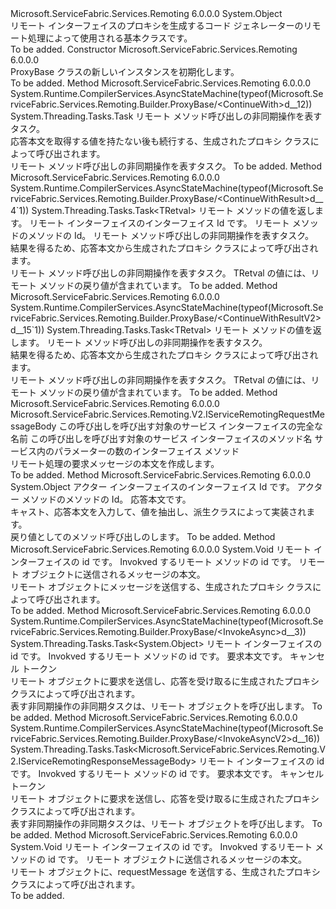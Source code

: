 <Type Name="ProxyBase" FullName="Microsoft.ServiceFabric.Services.Remoting.Builder.ProxyBase">
  <TypeSignature Language="C#" Value="public abstract class ProxyBase" />
  <TypeSignature Language="ILAsm" Value=".class public auto ansi abstract beforefieldinit ProxyBase extends System.Object" />
  <TypeSignature Language="DocId" Value="T:Microsoft.ServiceFabric.Services.Remoting.Builder.ProxyBase" />
  <TypeSignature Language="VB.NET" Value="Public MustInherit Class ProxyBase" />
  <TypeSignature Language="F#" Value="type ProxyBase = class" />
  <AssemblyInfo>
    <AssemblyName>Microsoft.ServiceFabric.Services.Remoting</AssemblyName>
    <AssemblyVersion>6.0.0.0</AssemblyVersion>
  </AssemblyInfo>
  <Base>
    <BaseTypeName>System.Object</BaseTypeName>
  </Base>
  <Interfaces />
  <Docs>
    <summary>
            リモート インターフェイスのプロキシを生成するコード ジェネレーターのリモート処理によって使用される基本クラスです。
            </summary>
    <remarks>To be added.</remarks>
  </Docs>
  <Members>
    <Member MemberName=".ctor">
      <MemberSignature Language="C#" Value="protected ProxyBase ();" />
      <MemberSignature Language="ILAsm" Value=".method familyhidebysig specialname rtspecialname instance void .ctor() cil managed" />
      <MemberSignature Language="DocId" Value="M:Microsoft.ServiceFabric.Services.Remoting.Builder.ProxyBase.#ctor" />
      <MemberSignature Language="VB.NET" Value="Protected Sub New ()" />
      <MemberType>Constructor</MemberType>
      <AssemblyInfo>
        <AssemblyName>Microsoft.ServiceFabric.Services.Remoting</AssemblyName>
        <AssemblyVersion>6.0.0.0</AssemblyVersion>
      </AssemblyInfo>
      <Parameters />
      <Docs>
        <summary>
            ProxyBase クラスの新しいインスタンスを初期化します。
            </summary>
        <remarks>To be added.</remarks>
      </Docs>
    </Member>
    <Member MemberName="ContinueWith">
      <MemberSignature Language="C#" Value="protected System.Threading.Tasks.Task ContinueWith (System.Threading.Tasks.Task&lt;object&gt; task);" />
      <MemberSignature Language="ILAsm" Value=".method familyhidebysig instance class System.Threading.Tasks.Task ContinueWith(class System.Threading.Tasks.Task`1&lt;object&gt; task) cil managed" />
      <MemberSignature Language="DocId" Value="M:Microsoft.ServiceFabric.Services.Remoting.Builder.ProxyBase.ContinueWith(System.Threading.Tasks.Task{System.Object})" />
      <MemberSignature Language="F#" Value="member this.ContinueWith : System.Threading.Tasks.Task&lt;obj&gt; -&gt; System.Threading.Tasks.Task" Usage="proxyBase.ContinueWith task" />
      <MemberType>Method</MemberType>
      <AssemblyInfo>
        <AssemblyName>Microsoft.ServiceFabric.Services.Remoting</AssemblyName>
        <AssemblyVersion>6.0.0.0</AssemblyVersion>
      </AssemblyInfo>
      <Attributes>
        <Attribute>
          <AttributeName>System.Runtime.CompilerServices.AsyncStateMachine(typeof(Microsoft.ServiceFabric.Services.Remoting.Builder.ProxyBase/&lt;ContinueWith&gt;d__12))</AttributeName>
        </Attribute>
      </Attributes>
      <ReturnValue>
        <ReturnType>System.Threading.Tasks.Task</ReturnType>
      </ReturnValue>
      <Parameters>
        <Parameter Name="task" Type="System.Threading.Tasks.Task&lt;System.Object&gt;" />
      </Parameters>
      <Docs>
        <param name="task">リモート メソッド呼び出しの非同期操作を表すタスク。</param>
        <summary>
            応答本文を取得する値を持たない後も続行する、生成されたプロキシ クラスによって呼び出されます。
            </summary>
        <returns>リモート メソッド呼び出しの非同期操作を表すタスク。</returns>
        <remarks>To be added.</remarks>
      </Docs>
    </Member>
    <Member MemberName="ContinueWithResult&lt;TRetval&gt;">
      <MemberSignature Language="C#" Value="protected System.Threading.Tasks.Task&lt;TRetval&gt; ContinueWithResult&lt;TRetval&gt; (int interfaceId, int methodId, System.Threading.Tasks.Task&lt;object&gt; task);" />
      <MemberSignature Language="ILAsm" Value=".method familyhidebysig instance class System.Threading.Tasks.Task`1&lt;!!TRetval&gt; ContinueWithResult&lt;TRetval&gt;(int32 interfaceId, int32 methodId, class System.Threading.Tasks.Task`1&lt;object&gt; task) cil managed" />
      <MemberSignature Language="DocId" Value="M:Microsoft.ServiceFabric.Services.Remoting.Builder.ProxyBase.ContinueWithResult``1(System.Int32,System.Int32,System.Threading.Tasks.Task{System.Object})" />
      <MemberSignature Language="VB.NET" Value="Protected Function ContinueWithResult(Of TRetval) (interfaceId As Integer, methodId As Integer, task As Task(Of Object)) As Task(Of TRetval)" />
      <MemberSignature Language="F#" Value="member this.ContinueWithResult : int * int * System.Threading.Tasks.Task&lt;obj&gt; -&gt; System.Threading.Tasks.Task&lt;'Retval&gt;" Usage="proxyBase.ContinueWithResult (interfaceId, methodId, task)" />
      <MemberType>Method</MemberType>
      <AssemblyInfo>
        <AssemblyName>Microsoft.ServiceFabric.Services.Remoting</AssemblyName>
        <AssemblyVersion>6.0.0.0</AssemblyVersion>
      </AssemblyInfo>
      <Attributes>
        <Attribute>
          <AttributeName>System.Runtime.CompilerServices.AsyncStateMachine(typeof(Microsoft.ServiceFabric.Services.Remoting.Builder.ProxyBase/&lt;ContinueWithResult&gt;d__4`1))</AttributeName>
        </Attribute>
      </Attributes>
      <ReturnValue>
        <ReturnType>System.Threading.Tasks.Task&lt;TRetval&gt;</ReturnType>
      </ReturnValue>
      <TypeParameters>
        <TypeParameter Name="TRetval" />
      </TypeParameters>
      <Parameters>
        <Parameter Name="interfaceId" Type="System.Int32" />
        <Parameter Name="methodId" Type="System.Int32" />
        <Parameter Name="task" Type="System.Threading.Tasks.Task&lt;System.Object&gt;" />
      </Parameters>
      <Docs>
        <typeparam name="TRetval">
          <see cref="T:System.Type" />リモート メソッドの値を返します。</typeparam>
        <param name="interfaceId">リモート インターフェイスのインターフェイス Id です。</param>
        <param name="methodId">リモート メソッドのメソッドの Id。</param>
        <param name="task">リモート メソッド呼び出しの非同期操作を表すタスク。</param>
        <summary>
            結果を得るため、応答本文から生成されたプロキシ クラスによって呼び出されます。
            </summary>
        <returns>リモート メソッド呼び出しの非同期操作を表すタスク。
            TRetval の値には、リモート メソッドの戻り値が含まれています。 </returns>
        <remarks>To be added.</remarks>
      </Docs>
    </Member>
    <Member MemberName="ContinueWithResultV2&lt;TRetval&gt;">
      <MemberSignature Language="C#" Value="protected System.Threading.Tasks.Task&lt;TRetval&gt; ContinueWithResultV2&lt;TRetval&gt; (System.Threading.Tasks.Task&lt;Microsoft.ServiceFabric.Services.Remoting.V2.IServiceRemotingResponseMessageBody&gt; task);" />
      <MemberSignature Language="ILAsm" Value=".method familyhidebysig instance class System.Threading.Tasks.Task`1&lt;!!TRetval&gt; ContinueWithResultV2&lt;TRetval&gt;(class System.Threading.Tasks.Task`1&lt;class Microsoft.ServiceFabric.Services.Remoting.V2.IServiceRemotingResponseMessageBody&gt; task) cil managed" />
      <MemberSignature Language="DocId" Value="M:Microsoft.ServiceFabric.Services.Remoting.Builder.ProxyBase.ContinueWithResultV2``1(System.Threading.Tasks.Task{Microsoft.ServiceFabric.Services.Remoting.V2.IServiceRemotingResponseMessageBody})" />
      <MemberSignature Language="VB.NET" Value="Protected Function ContinueWithResultV2(Of TRetval) (task As Task(Of IServiceRemotingResponseMessageBody)) As Task(Of TRetval)" />
      <MemberSignature Language="F#" Value="member this.ContinueWithResultV2 : System.Threading.Tasks.Task&lt;Microsoft.ServiceFabric.Services.Remoting.V2.IServiceRemotingResponseMessageBody&gt; -&gt; System.Threading.Tasks.Task&lt;'Retval&gt;" Usage="proxyBase.ContinueWithResultV2 task" />
      <MemberType>Method</MemberType>
      <AssemblyInfo>
        <AssemblyName>Microsoft.ServiceFabric.Services.Remoting</AssemblyName>
        <AssemblyVersion>6.0.0.0</AssemblyVersion>
      </AssemblyInfo>
      <Attributes>
        <Attribute>
          <AttributeName>System.Runtime.CompilerServices.AsyncStateMachine(typeof(Microsoft.ServiceFabric.Services.Remoting.Builder.ProxyBase/&lt;ContinueWithResultV2&gt;d__15`1))</AttributeName>
        </Attribute>
      </Attributes>
      <ReturnValue>
        <ReturnType>System.Threading.Tasks.Task&lt;TRetval&gt;</ReturnType>
      </ReturnValue>
      <TypeParameters>
        <TypeParameter Name="TRetval" />
      </TypeParameters>
      <Parameters>
        <Parameter Name="task" Type="System.Threading.Tasks.Task&lt;Microsoft.ServiceFabric.Services.Remoting.V2.IServiceRemotingResponseMessageBody&gt;" />
      </Parameters>
      <Docs>
        <typeparam name="TRetval">
          <see cref="T:System.Type" />リモート メソッドの値を返します。</typeparam>
        <param name="task">リモート メソッド呼び出しの非同期操作を表すタスク。</param>
        <summary>
            結果を得るため、応答本文から生成されたプロキシ クラスによって呼び出されます。
            </summary>
        <returns>リモート メソッド呼び出しの非同期操作を表すタスク。
            TRetval の値には、リモート メソッドの戻り値が含まれています。 </returns>
        <remarks>To be added.</remarks>
      </Docs>
    </Member>
    <Member MemberName="CreateRequestMessageBodyV2">
      <MemberSignature Language="C#" Value="protected virtual Microsoft.ServiceFabric.Services.Remoting.V2.IServiceRemotingRequestMessageBody CreateRequestMessageBodyV2 (string interfaceName, string methodName, int parameterCount);" />
      <MemberSignature Language="ILAsm" Value=".method familyhidebysig newslot virtual instance class Microsoft.ServiceFabric.Services.Remoting.V2.IServiceRemotingRequestMessageBody CreateRequestMessageBodyV2(string interfaceName, string methodName, int32 parameterCount) cil managed" />
      <MemberSignature Language="DocId" Value="M:Microsoft.ServiceFabric.Services.Remoting.Builder.ProxyBase.CreateRequestMessageBodyV2(System.String,System.String,System.Int32)" />
      <MemberSignature Language="VB.NET" Value="Protected Overridable Function CreateRequestMessageBodyV2 (interfaceName As String, methodName As String, parameterCount As Integer) As IServiceRemotingRequestMessageBody" />
      <MemberSignature Language="F#" Value="abstract member CreateRequestMessageBodyV2 : string * string * int -&gt; Microsoft.ServiceFabric.Services.Remoting.V2.IServiceRemotingRequestMessageBody&#xA;override this.CreateRequestMessageBodyV2 : string * string * int -&gt; Microsoft.ServiceFabric.Services.Remoting.V2.IServiceRemotingRequestMessageBody" Usage="proxyBase.CreateRequestMessageBodyV2 (interfaceName, methodName, parameterCount)" />
      <MemberType>Method</MemberType>
      <AssemblyInfo>
        <AssemblyName>Microsoft.ServiceFabric.Services.Remoting</AssemblyName>
        <AssemblyVersion>6.0.0.0</AssemblyVersion>
      </AssemblyInfo>
      <ReturnValue>
        <ReturnType>Microsoft.ServiceFabric.Services.Remoting.V2.IServiceRemotingRequestMessageBody</ReturnType>
      </ReturnValue>
      <Parameters>
        <Parameter Name="interfaceName" Type="System.String" />
        <Parameter Name="methodName" Type="System.String" />
        <Parameter Name="parameterCount" Type="System.Int32" />
      </Parameters>
      <Docs>
        <param name="interfaceName">この呼び出しを呼び出す対象のサービス インターフェイスの完全な名前</param>
        <param name="methodName">この呼び出しを呼び出す対象のサービス インターフェイスのメソッド名</param>
        <param name="parameterCount">サービス内のパラメーターの数のインターフェイス メソッド</param>
        <summary>
            リモート処理の要求メッセージの本文を作成します。 
            </summary>
        <returns />
        <remarks>To be added.</remarks>
      </Docs>
    </Member>
    <Member MemberName="GetReturnValue">
      <MemberSignature Language="C#" Value="protected abstract object GetReturnValue (int interfaceId, int methodId, object responseBody);" />
      <MemberSignature Language="ILAsm" Value=".method familyhidebysig newslot virtual instance object GetReturnValue(int32 interfaceId, int32 methodId, object responseBody) cil managed" />
      <MemberSignature Language="DocId" Value="M:Microsoft.ServiceFabric.Services.Remoting.Builder.ProxyBase.GetReturnValue(System.Int32,System.Int32,System.Object)" />
      <MemberSignature Language="VB.NET" Value="Protected MustOverride Function GetReturnValue (interfaceId As Integer, methodId As Integer, responseBody As Object) As Object" />
      <MemberSignature Language="F#" Value="abstract member GetReturnValue : int * int * obj -&gt; obj" Usage="proxyBase.GetReturnValue (interfaceId, methodId, responseBody)" />
      <MemberType>Method</MemberType>
      <AssemblyInfo>
        <AssemblyName>Microsoft.ServiceFabric.Services.Remoting</AssemblyName>
        <AssemblyVersion>6.0.0.0</AssemblyVersion>
      </AssemblyInfo>
      <ReturnValue>
        <ReturnType>System.Object</ReturnType>
      </ReturnValue>
      <Parameters>
        <Parameter Name="interfaceId" Type="System.Int32" />
        <Parameter Name="methodId" Type="System.Int32" />
        <Parameter Name="responseBody" Type="System.Object" />
      </Parameters>
      <Docs>
        <param name="interfaceId">アクター インターフェイスのインターフェイス Id です。</param>
        <param name="methodId">アクター メソッドのメソッドの Id。</param>
        <param name="responseBody">応答本文です。</param>
        <summary>
            キャスト、応答本文を入力して、値を抽出し、派生クラスによって実装されます。
            </summary>
        <returns>戻り値としてのメソッド呼び出しの<see cref="T:System.Object" />します。</returns>
        <remarks>To be added.</remarks>
      </Docs>
    </Member>
    <Member MemberName="Invoke">
      <MemberSignature Language="C#" Value="protected void Invoke (int interfaceId, int methodId, object requestMsgBodyValue);" />
      <MemberSignature Language="ILAsm" Value=".method familyhidebysig instance void Invoke(int32 interfaceId, int32 methodId, object requestMsgBodyValue) cil managed" />
      <MemberSignature Language="DocId" Value="M:Microsoft.ServiceFabric.Services.Remoting.Builder.ProxyBase.Invoke(System.Int32,System.Int32,System.Object)" />
      <MemberSignature Language="VB.NET" Value="Protected Sub Invoke (interfaceId As Integer, methodId As Integer, requestMsgBodyValue As Object)" />
      <MemberSignature Language="F#" Value="member this.Invoke : int * int * obj -&gt; unit" Usage="proxyBase.Invoke (interfaceId, methodId, requestMsgBodyValue)" />
      <MemberType>Method</MemberType>
      <AssemblyInfo>
        <AssemblyName>Microsoft.ServiceFabric.Services.Remoting</AssemblyName>
        <AssemblyVersion>6.0.0.0</AssemblyVersion>
      </AssemblyInfo>
      <ReturnValue>
        <ReturnType>System.Void</ReturnType>
      </ReturnValue>
      <Parameters>
        <Parameter Name="interfaceId" Type="System.Int32" />
        <Parameter Name="methodId" Type="System.Int32" />
        <Parameter Name="requestMsgBodyValue" Type="System.Object" />
      </Parameters>
      <Docs>
        <param name="interfaceId">リモート インターフェイスの id です。</param>
        <param name="methodId">Invokved するリモート メソッドの id です。</param>
        <param name="requestMsgBodyValue">リモート オブジェクトに送信されるメッセージの本文。</param>
        <summary>
            リモート オブジェクトにメッセージを送信する、生成されたプロキシ クラスによって呼び出されます。
            </summary>
        <remarks>To be added.</remarks>
      </Docs>
    </Member>
    <Member MemberName="InvokeAsync">
      <MemberSignature Language="C#" Value="protected System.Threading.Tasks.Task&lt;object&gt; InvokeAsync (int interfaceId, int methodId, object requestMsgBodyValue, System.Threading.CancellationToken cancellationToken);" />
      <MemberSignature Language="ILAsm" Value=".method familyhidebysig instance class System.Threading.Tasks.Task`1&lt;object&gt; InvokeAsync(int32 interfaceId, int32 methodId, object requestMsgBodyValue, valuetype System.Threading.CancellationToken cancellationToken) cil managed" />
      <MemberSignature Language="DocId" Value="M:Microsoft.ServiceFabric.Services.Remoting.Builder.ProxyBase.InvokeAsync(System.Int32,System.Int32,System.Object,System.Threading.CancellationToken)" />
      <MemberSignature Language="F#" Value="member this.InvokeAsync : int * int * obj * System.Threading.CancellationToken -&gt; System.Threading.Tasks.Task&lt;obj&gt;" Usage="proxyBase.InvokeAsync (interfaceId, methodId, requestMsgBodyValue, cancellationToken)" />
      <MemberType>Method</MemberType>
      <AssemblyInfo>
        <AssemblyName>Microsoft.ServiceFabric.Services.Remoting</AssemblyName>
        <AssemblyVersion>6.0.0.0</AssemblyVersion>
      </AssemblyInfo>
      <Attributes>
        <Attribute>
          <AttributeName>System.Runtime.CompilerServices.AsyncStateMachine(typeof(Microsoft.ServiceFabric.Services.Remoting.Builder.ProxyBase/&lt;InvokeAsync&gt;d__3))</AttributeName>
        </Attribute>
      </Attributes>
      <ReturnValue>
        <ReturnType>System.Threading.Tasks.Task&lt;System.Object&gt;</ReturnType>
      </ReturnValue>
      <Parameters>
        <Parameter Name="interfaceId" Type="System.Int32" />
        <Parameter Name="methodId" Type="System.Int32" />
        <Parameter Name="requestMsgBodyValue" Type="System.Object" />
        <Parameter Name="cancellationToken" Type="System.Threading.CancellationToken" />
      </Parameters>
      <Docs>
        <param name="interfaceId">リモート インターフェイスの id です。</param>
        <param name="methodId">Invokved するリモート メソッドの id です。</param>
        <param name="requestMsgBodyValue">要求本文です。</param>
        <param name="cancellationToken">キャンセル トークン</param>
        <summary>
            リモート オブジェクトに要求を送信し、応答を受け取るに生成されたプロキシ クラスによって呼び出されます。
            </summary>
        <returns>表す非同期操作の非同期タスクは、リモート オブジェクトを呼び出します。</returns>
        <remarks>To be added.</remarks>
      </Docs>
    </Member>
    <Member MemberName="InvokeAsyncV2">
      <MemberSignature Language="C#" Value="protected System.Threading.Tasks.Task&lt;Microsoft.ServiceFabric.Services.Remoting.V2.IServiceRemotingResponseMessageBody&gt; InvokeAsyncV2 (int interfaceId, int methodId, Microsoft.ServiceFabric.Services.Remoting.V2.IServiceRemotingRequestMessageBody requestMsgBodyValue, System.Threading.CancellationToken cancellationToken);" />
      <MemberSignature Language="ILAsm" Value=".method familyhidebysig instance class System.Threading.Tasks.Task`1&lt;class Microsoft.ServiceFabric.Services.Remoting.V2.IServiceRemotingResponseMessageBody&gt; InvokeAsyncV2(int32 interfaceId, int32 methodId, class Microsoft.ServiceFabric.Services.Remoting.V2.IServiceRemotingRequestMessageBody requestMsgBodyValue, valuetype System.Threading.CancellationToken cancellationToken) cil managed" />
      <MemberSignature Language="DocId" Value="M:Microsoft.ServiceFabric.Services.Remoting.Builder.ProxyBase.InvokeAsyncV2(System.Int32,System.Int32,Microsoft.ServiceFabric.Services.Remoting.V2.IServiceRemotingRequestMessageBody,System.Threading.CancellationToken)" />
      <MemberSignature Language="F#" Value="member this.InvokeAsyncV2 : int * int * Microsoft.ServiceFabric.Services.Remoting.V2.IServiceRemotingRequestMessageBody * System.Threading.CancellationToken -&gt; System.Threading.Tasks.Task&lt;Microsoft.ServiceFabric.Services.Remoting.V2.IServiceRemotingResponseMessageBody&gt;" Usage="proxyBase.InvokeAsyncV2 (interfaceId, methodId, requestMsgBodyValue, cancellationToken)" />
      <MemberType>Method</MemberType>
      <AssemblyInfo>
        <AssemblyName>Microsoft.ServiceFabric.Services.Remoting</AssemblyName>
        <AssemblyVersion>6.0.0.0</AssemblyVersion>
      </AssemblyInfo>
      <Attributes>
        <Attribute>
          <AttributeName>System.Runtime.CompilerServices.AsyncStateMachine(typeof(Microsoft.ServiceFabric.Services.Remoting.Builder.ProxyBase/&lt;InvokeAsyncV2&gt;d__16))</AttributeName>
        </Attribute>
      </Attributes>
      <ReturnValue>
        <ReturnType>System.Threading.Tasks.Task&lt;Microsoft.ServiceFabric.Services.Remoting.V2.IServiceRemotingResponseMessageBody&gt;</ReturnType>
      </ReturnValue>
      <Parameters>
        <Parameter Name="interfaceId" Type="System.Int32" />
        <Parameter Name="methodId" Type="System.Int32" />
        <Parameter Name="requestMsgBodyValue" Type="Microsoft.ServiceFabric.Services.Remoting.V2.IServiceRemotingRequestMessageBody" />
        <Parameter Name="cancellationToken" Type="System.Threading.CancellationToken" />
      </Parameters>
      <Docs>
        <param name="interfaceId">リモート インターフェイスの id です。</param>
        <param name="methodId">Invokved するリモート メソッドの id です。</param>
        <param name="requestMsgBodyValue">要求本文です。</param>
        <param name="cancellationToken">キャンセル トークン</param>
        <summary>
            リモート オブジェクトに要求を送信し、応答を受け取るに生成されたプロキシ クラスによって呼び出されます。
            </summary>
        <returns>表す非同期操作の非同期タスクは、リモート オブジェクトを呼び出します。</returns>
        <remarks>To be added.</remarks>
      </Docs>
    </Member>
    <Member MemberName="InvokeV2">
      <MemberSignature Language="C#" Value="protected void InvokeV2 (int interfaceId, int methodId, Microsoft.ServiceFabric.Services.Remoting.V2.IServiceRemotingRequestMessageBody requestMsgBodyValue);" />
      <MemberSignature Language="ILAsm" Value=".method familyhidebysig instance void InvokeV2(int32 interfaceId, int32 methodId, class Microsoft.ServiceFabric.Services.Remoting.V2.IServiceRemotingRequestMessageBody requestMsgBodyValue) cil managed" />
      <MemberSignature Language="DocId" Value="M:Microsoft.ServiceFabric.Services.Remoting.Builder.ProxyBase.InvokeV2(System.Int32,System.Int32,Microsoft.ServiceFabric.Services.Remoting.V2.IServiceRemotingRequestMessageBody)" />
      <MemberSignature Language="VB.NET" Value="Protected Sub InvokeV2 (interfaceId As Integer, methodId As Integer, requestMsgBodyValue As IServiceRemotingRequestMessageBody)" />
      <MemberSignature Language="F#" Value="member this.InvokeV2 : int * int * Microsoft.ServiceFabric.Services.Remoting.V2.IServiceRemotingRequestMessageBody -&gt; unit" Usage="proxyBase.InvokeV2 (interfaceId, methodId, requestMsgBodyValue)" />
      <MemberType>Method</MemberType>
      <AssemblyInfo>
        <AssemblyName>Microsoft.ServiceFabric.Services.Remoting</AssemblyName>
        <AssemblyVersion>6.0.0.0</AssemblyVersion>
      </AssemblyInfo>
      <ReturnValue>
        <ReturnType>System.Void</ReturnType>
      </ReturnValue>
      <Parameters>
        <Parameter Name="interfaceId" Type="System.Int32" />
        <Parameter Name="methodId" Type="System.Int32" />
        <Parameter Name="requestMsgBodyValue" Type="Microsoft.ServiceFabric.Services.Remoting.V2.IServiceRemotingRequestMessageBody" />
      </Parameters>
      <Docs>
        <param name="interfaceId">リモート インターフェイスの id です。</param>
        <param name="methodId">Invokved するリモート メソッドの id です。</param>
        <param name="requestMsgBodyValue">リモート オブジェクトに送信されるメッセージの本文。</param>
        <summary>
            リモート オブジェクトに、requestMessage を送信する、生成されたプロキシ クラスによって呼び出されます。
            </summary>
        <remarks>To be added.</remarks>
      </Docs>
    </Member>
  </Members>
</Type>